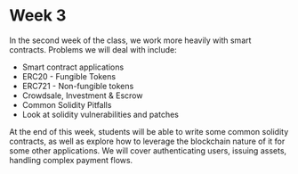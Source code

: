 # Week 3

In the second week of the class, we work more heavily with smart contracts. Problems we will deal with include:

- Smart contract applications
- ERC20 - Fungible Tokens
- ERC721 - Non-fungible tokens
- Crowdsale, Investment & Escrow
- Common Solidity Pitfalls
- Look at solidity vulnerabilities and patches

At the end of this week, students will be able to write some common solidity contracts, as well as explore how to leverage the blockchain nature of it for some other applications. We will cover authenticating users, issuing assets, handling complex payment flows.


